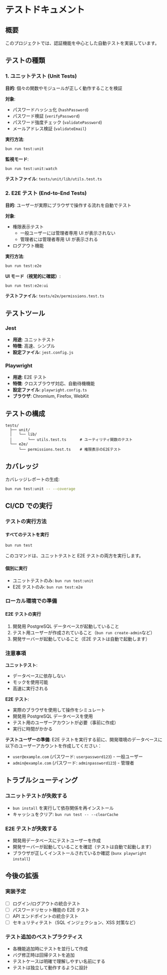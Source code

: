 # テストドキュメント

## 概要

このプロジェクトでは、認証機能を中心とした自動テストを実装しています。

## テストの種類

### 1. ユニットテスト (Unit Tests)

**目的**: 個々の関数やモジュールが正しく動作することを検証

**対象**:

- パスワードハッシュ化 (`hashPassword`)
- パスワード検証 (`verifyPassword`)
- パスワード強度チェック (`validatePassword`)
- メールアドレス検証 (`validateEmail`)

**実行方法**:

```bash
bun run test:unit
```

**監視モード**:

```bash
bun run test:unit:watch
```

**テストファイル**: `tests/unit/lib/utils.test.ts`

### 2. E2E テスト (End-to-End Tests)

**目的**: ユーザーが実際にブラウザで操作する流れを自動でテスト

**対象**:

- 権限表示テスト
  - 一般ユーザーには管理者専用 UI が表示されない
  - 管理者には管理者専用 UI が表示される
- ログアウト機能

**実行方法**:

```bash
bun run test:e2e
```

**UI モード（視覚的に確認）**:

```bash
bun run test:e2e:ui
```

**テストファイル**: `tests/e2e/permissions.test.ts`

## テストツール

### Jest

- **用途**: ユニットテスト
- **特徴**: 高速、シンプル
- **設定ファイル**: `jest.config.js`

### Playwright

- **用途**: E2E テスト
- **特徴**: クロスブラウザ対応、自動待機機能
- **設定ファイル**: `playwright.config.ts`
- **ブラウザ**: Chromium, Firefox, WebKit

## テストの構成

```
tests/
  ├── unit/
  │   └── lib/
  │       └── utils.test.ts      # ユーティリティ関数のテスト
  └── e2e/
      └── permissions.test.ts    # 権限表示のE2Eテスト
```

## カバレッジ

カバレッジレポートの生成:

```bash
bun run test:unit -- --coverage
```

## CI/CD での実行

### テストの実行方法

#### すべてのテストを実行

```bash
bun run test
```

このコマンドは、ユニットテストと E2E テストの両方を実行します。

#### 個別に実行

- ユニットテストのみ: `bun run test:unit`
- E2E テストのみ: `bun run test:e2e`

### ローカル環境での準備

#### E2E テストの実行

1. 開発用 PostgreSQL データベースが起動していること
2. テスト用ユーザーが作成されていること（`bun run create-admin`など）
3. 開発サーバーが起動していること（E2E テストは自動で起動します）

### 注意事項

**ユニットテスト**:

- データベースに依存しない
- モックを使用可能
- 高速に実行される

**E2E テスト**:

- 実際のブラウザを使用して操作をシミュレート
- 開発用 PostgreSQL データベースを使用
- テスト用のユーザーアカウントが必要（事前に作成）
- 実行に時間がかかる

**テストユーザーの準備**:
E2E テストを実行する前に、開発環境のデータベースに以下のユーザーアカウントを作成してください：

- `user@example.com` (パスワード: `userpassword123`) - 一般ユーザー
- `admin@example.com` (パスワード: `adminpassword123`) - 管理者

## トラブルシューティング

### ユニットテストが失敗する

- `bun install` を実行して依存関係を再インストール
- キャッシュをクリア: `bun run test -- --clearCache`

### E2E テストが失敗する

- 開発用データベースにテストユーザーを作成
- 開発サーバーが起動していることを確認（テストは自動で起動します）
- ブラウザが正しくインストールされているか確認 (`bunx playwright install`)

## 今後の拡張

### 実装予定

- [ ] ログイン/ログアウトの統合テスト
- [ ] パスワードリセット機能の E2E テスト
- [ ] API エンドポイントの統合テスト
- [ ] セキュリティテスト（SQL インジェクション、XSS 対策など）

### テスト追加のベストプラクティス

- 各機能追加時にテストを並行して作成
- バグ修正時は回帰テストを追加
- テストケースは明確で理解しやすい名前にする
- テストは独立して動作するように設計

